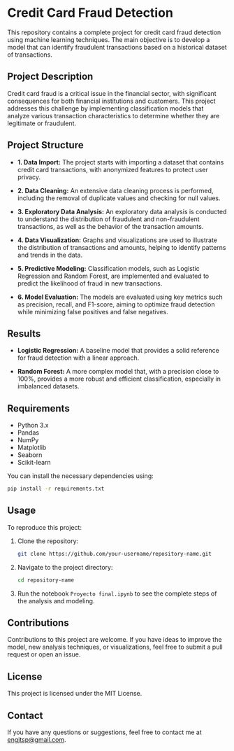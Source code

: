 # **Credit Card Fraud Detection**

This repository contains a complete project for credit card fraud detection using machine learning techniques. The main objective is to develop a model that can identify fraudulent transactions based on a historical dataset of transactions.

## **Project Description**

Credit card fraud is a critical issue in the financial sector, with significant consequences for both financial institutions and customers. This project addresses this challenge by implementing classification models that analyze various transaction characteristics to determine whether they are legitimate or fraudulent.

## **Project Structure**

- **1. Data Import:** The project starts with importing a dataset that contains credit card transactions, with anonymized features to protect user privacy.

- **2. Data Cleaning:** An extensive data cleaning process is performed, including the removal of duplicate values and checking for null values.

- **3. Exploratory Data Analysis:** An exploratory data analysis is conducted to understand the distribution of fraudulent and non-fraudulent transactions, as well as the behavior of the transaction amounts.

- **4. Data Visualization:** Graphs and visualizations are used to illustrate the distribution of transactions and amounts, helping to identify patterns and trends in the data.

- **5. Predictive Modeling:** Classification models, such as Logistic Regression and Random Forest, are implemented and evaluated to predict the likelihood of fraud in new transactions.

- **6. Model Evaluation:** The models are evaluated using key metrics such as precision, recall, and F1-score, aiming to optimize fraud detection while minimizing false positives and false negatives.

## **Results**

- **Logistic Regression:** A baseline model that provides a solid reference for fraud detection with a linear approach.
  
- **Random Forest:** A more complex model that, with a precision close to 100%, provides a more robust and efficient classification, especially in imbalanced datasets.

## **Requirements**

- Python 3.x
- Pandas
- NumPy
- Matplotlib
- Seaborn
- Scikit-learn

You can install the necessary dependencies using:

```bash
pip install -r requirements.txt
```

## **Usage**

To reproduce this project:

1. Clone the repository:
   ```bash
   git clone https://github.com/your-username/repository-name.git
   ```
2. Navigate to the project directory:
   ```bash
   cd repository-name
   ```
3. Run the notebook `Proyecto final.ipynb` to see the complete steps of the analysis and modeling.

## **Contributions**

Contributions to this project are welcome. If you have ideas to improve the model, new analysis techniques, or visualizations, feel free to submit a pull request or open an issue.

## **License**

This project is licensed under the MIT License.

## **Contact**

If you have any questions or suggestions, feel free to contact me at [engjtsp@gmail.com](mailto:your-emailengjtsp@gmail.com).
